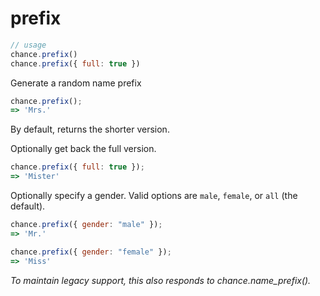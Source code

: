 # prefix

```js
// usage
chance.prefix()
chance.prefix({ full: true })
```

Generate a random name prefix

```js
chance.prefix();
=> 'Mrs.'
```

By default, returns the shorter version.

Optionally get back the full version.

```js
chance.prefix({ full: true });
=> 'Mister'
```

Optionally specify a gender. Valid options are `male`, `female`, or `all` (the default).

```js
chance.prefix({ gender: "male" });
=> 'Mr.'

chance.prefix({ gender: "female" });
=> 'Miss'
```

*To maintain legacy support, this also responds to chance.name_prefix().*
